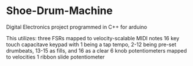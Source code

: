 # Shoe-Drum-Machine
Digital Electronics project programmed in C++ for arduino

This utilizes:
  three FSRs mapped to velocity-scalable MIDI notes
  16 key touch capacitave keypad with 1 being a tap tempo, 2-12 being pre-set drumbeats, 13-15 as fills, and 16 as a clear
  6 knob potentiometers mapped to velocities
  1 ribbon slide potentiometer

